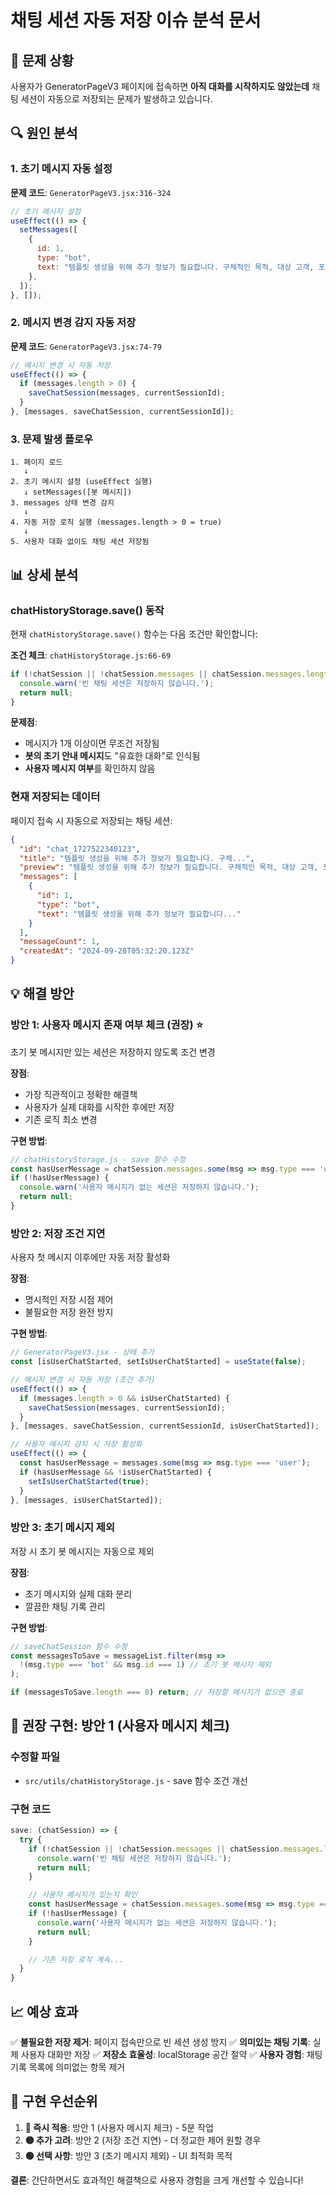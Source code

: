 # 채팅 세션 자동 저장 이슈 분석 문서

## 🚨 문제 상황

사용자가 GeneratorPageV3 페이지에 접속하면 **아직 대화를 시작하지도 않았는데** 채팅 세션이 자동으로 저장되는 문제가 발생하고 있습니다.

## 🔍 원인 분석

### 1. 초기 메시지 자동 설정

**문제 코드**: `GeneratorPageV3.jsx:316-324`
```javascript
// 초기 메시지 설정
useEffect(() => {
  setMessages([
    {
      id: 1,
      type: "bot",
      text: "템플릿 생성을 위해 추가 정보가 필요합니다. 구체적인 목적, 대상 고객, 포함할 정보를 작성하시고, 마지막에 '템플릿 생성' 문구를 함께 입력해 주세요.",
    },
  ]);
}, []);
```

### 2. 메시지 변경 감지 자동 저장

**문제 코드**: `GeneratorPageV3.jsx:74-79`
```javascript
// 메시지 변경 시 자동 저장
useEffect(() => {
  if (messages.length > 0) {
    saveChatSession(messages, currentSessionId);
  }
}, [messages, saveChatSession, currentSessionId]);
```

### 3. 문제 발생 플로우

```
1. 페이지 로드
   ↓
2. 초기 메시지 설정 (useEffect 실행)
   ↓ setMessages([봇 메시지])
3. messages 상태 변경 감지
   ↓
4. 자동 저장 로직 실행 (messages.length > 0 = true)
   ↓
5. 사용자 대화 없이도 채팅 세션 저장됨
```

## 📊 상세 분석

### chatHistoryStorage.save() 동작

현재 `chatHistoryStorage.save()` 함수는 다음 조건만 확인합니다:

**조건 체크**: `chatHistoryStorage.js:66-69`
```javascript
if (!chatSession || !chatSession.messages || chatSession.messages.length === 0) {
  console.warn('빈 채팅 세션은 저장하지 않습니다.');
  return null;
}
```

**문제점**:
- 메시지가 1개 이상이면 무조건 저장됨
- **봇의 초기 안내 메시지**도 "유효한 대화"로 인식됨
- **사용자 메시지 여부**를 확인하지 않음

### 현재 저장되는 데이터

페이지 접속 시 자동으로 저장되는 채팅 세션:
```json
{
  "id": "chat_1727522340123",
  "title": "템플릿 생성을 위해 추가 정보가 필요합니다. 구체...",
  "preview": "템플릿 생성을 위해 추가 정보가 필요합니다. 구체적인 목적, 대상 고객, 포함할 정보를 작성하시고, 마지막에 '템플릿 생성' 문구를 함께 입력해 주세요.",
  "messages": [
    {
      "id": 1,
      "type": "bot",
      "text": "템플릿 생성을 위해 추가 정보가 필요합니다..."
    }
  ],
  "messageCount": 1,
  "createdAt": "2024-09-28T05:32:20.123Z"
}
```

## 💡 해결 방안

### 방안 1: 사용자 메시지 존재 여부 체크 (권장) ⭐

초기 봇 메시지만 있는 세션은 저장하지 않도록 조건 변경

**장점**:
- 가장 직관적이고 정확한 해결책
- 사용자가 실제 대화를 시작한 후에만 저장
- 기존 로직 최소 변경

**구현 방법**:
```javascript
// chatHistoryStorage.js - save 함수 수정
const hasUserMessage = chatSession.messages.some(msg => msg.type === 'user');
if (!hasUserMessage) {
  console.warn('사용자 메시지가 없는 세션은 저장하지 않습니다.');
  return null;
}
```

### 방안 2: 저장 조건 지연

사용자 첫 메시지 이후에만 자동 저장 활성화

**장점**:
- 명시적인 저장 시점 제어
- 불필요한 저장 완전 방지

**구현 방법**:
```javascript
// GeneratorPageV3.jsx - 상태 추가
const [isUserChatStarted, setIsUserChatStarted] = useState(false);

// 메시지 변경 시 자동 저장 (조건 추가)
useEffect(() => {
  if (messages.length > 0 && isUserChatStarted) {
    saveChatSession(messages, currentSessionId);
  }
}, [messages, saveChatSession, currentSessionId, isUserChatStarted]);

// 사용자 메시지 감지 시 저장 활성화
useEffect(() => {
  const hasUserMessage = messages.some(msg => msg.type === 'user');
  if (hasUserMessage && !isUserChatStarted) {
    setIsUserChatStarted(true);
  }
}, [messages, isUserChatStarted]);
```

### 방안 3: 초기 메시지 제외

저장 시 초기 봇 메시지는 자동으로 제외

**장점**:
- 초기 메시지와 실제 대화 분리
- 깔끔한 채팅 기록 관리

**구현 방법**:
```javascript
// saveChatSession 함수 수정
const messagesToSave = messageList.filter(msg =>
  !(msg.type === 'bot' && msg.id === 1) // 초기 봇 메시지 제외
);

if (messagesToSave.length === 0) return; // 저장할 메시지가 없으면 종료
```

## 🎯 권장 구현: 방안 1 (사용자 메시지 체크)

### 수정할 파일
- `src/utils/chatHistoryStorage.js` - save 함수 조건 개선

### 구현 코드
```javascript
save: (chatSession) => {
  try {
    if (!chatSession || !chatSession.messages || chatSession.messages.length === 0) {
      console.warn('빈 채팅 세션은 저장하지 않습니다.');
      return null;
    }

    // 사용자 메시지가 있는지 확인
    const hasUserMessage = chatSession.messages.some(msg => msg.type === 'user');
    if (!hasUserMessage) {
      console.warn('사용자 메시지가 없는 세션은 저장하지 않습니다.');
      return null;
    }

    // 기존 저장 로직 계속...
  }
}
```

## 📈 예상 효과

✅ **불필요한 저장 제거**: 페이지 접속만으로 빈 세션 생성 방지
✅ **의미있는 채팅 기록**: 실제 사용자 대화만 저장
✅ **저장소 효율성**: localStorage 공간 절약
✅ **사용자 경험**: 채팅 기록 목록에 의미없는 항목 제거

## 🔧 구현 우선순위

1. **🔴 즉시 적용**: 방안 1 (사용자 메시지 체크) - 5분 작업
2. **🟡 추가 고려**: 방안 2 (저장 조건 지연) - 더 정교한 제어 원할 경우
3. **🟢 선택 사항**: 방안 3 (초기 메시지 제외) - UI 최적화 목적

**결론**: 간단하면서도 효과적인 해결책으로 사용자 경험을 크게 개선할 수 있습니다!